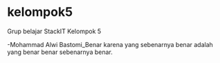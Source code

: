 # kelompok5
Grup belajar StackIT Kelompok 5

-Mohammad Alwi Bastomi_Benar karena yang sebenarnya benar adalah yang benar benar sebenarnya benar.
